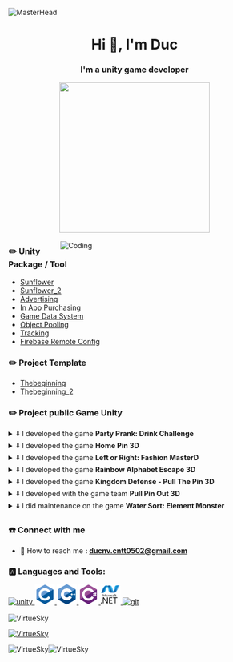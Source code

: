![MasterHead](https://mir-s3-cdn-cf.behance.net/project_modules/fs/54b6c068097599.5b50bca476b9b.gif)
<h1 align="center">Hi 👋, I'm Duc</h1>
<h3 align="center">I'm a unity game developer</h3>

<p align="center">
  <img  src = "https://github-production-user-asset-6210df.s3.amazonaws.com/126542083/274267368-16f24162-5de4-4510-a52d-75f4c1335fc1.PNG" width="300" height = "300">
</p>

<img align="right" alt="Coding" width="400" src="https://img.etimg.com/thumb/msid-84146083,width-1015,height-761,imgsize-638053,resizemode-8,quality-100/prime/technology-and-startups/booting-up-developer-economy-how-tech-startups-are-helping-coders-build-and-test-software-faster.jpg">

<!--
### ✏️ Intro
- 🎗️ I graduated from [University of Engineering and Technology (UET),  Vietnam National University, Hanoi (VNU)](https://uet.vnu.edu.vn/)

- 👨‍💻 I did an internship at [GameLoft Company (Han Studio)](https://www.gameloft.com/gameloft-studios/hanoi)

- 👨‍💻 I am working at [Gamee Studio Company](https://gameestudio.com/)

- 💪 Target: **Develop many good game products on unity engine**

- ⚡ My strengths: **Sociable, funny but always serious at work, good teamwork, always ready to work overtime when needed**
-->

### ✏️ Unity Package / Tool

- [Sunflower](https://github.com/VirtueSky/sunflower)
- [Sunflower_2](https://github.com/wolf-org/sunflower_2)
- [Advertising](https://github.com/wolf-org/advertising-unity)
- [In App Purchasing](https://github.com/wolf-org/in-app-purchasing-unity)
- [Game Data System](https://github.com/wolf-org/game-data-unity)
- [Object Pooling](https://github.com/wolf-org/object-pooling-unity)
- [Tracking](https://github.com/wolf-org/app-tracking-unity)
- [Firebase Remote Config](https://github.com/wolf-org/remote-config-manager-unity)

### ✏️ Project Template
- [Thebeginning](https://github.com/VirtueSky/TheBeginning)
- [Thebeginning_2](https://github.com/VirtueSky/TheBeginning_2)
### ✏️ Project public Game Unity
<details><summary>⬇️ I developed the game <b>Party Prank: Drink Challenge</b></summary>
  
<img src="https://play-lh.googleusercontent.com/9v3Uf1Se3LOFAfPNAncb3qKMdNN0sqW9gDSUFqOImzPmjSIvOscOtvQN2hULBZdgD8c=w526-h296-rw"/>
  
- [Android](https://play.google.com/store/apps/details?id=com.Gamee.PartyPrankChallenge&hl=en)
- [iOS](https://apps.apple.com/app/id1631497447?fbclid=IwAR1Z3z22adVeAOLo11Ls9eQrJdpJ1DgY1KaRZnCf_npnKtRRtgs4Pk6JzJI)

</details>

<details><summary>⬇️ I developed the game <b>Home Pin 3D</b></summary>

<img src="https://play-lh.googleusercontent.com/hE9KvvMiFbL8DKryRZ1jwmfkDICotSA24Rh-eVQYYkkvK89tSGfDCGSEoMouV5mxoA=w526-h296-rw" />

- [Android](https://play.google.com/store/apps/details?id=com.gamee.brainly.homepin3.pullpin.puzzle)
- [iOS](https://apps.apple.com/vn/app/home-pin-3d/id6451407662?l=vi)
  
</details>
<details><summary>⬇️ I developed the game <b>Left or Right: Fashion MasterD</b></summary>

<img src="https://play-lh.googleusercontent.com/4rR2H9UKDOBkhRhJMSGFx4i6iBZYpftMAphDVw51v2aUi9iWgvbM5sSfN3qDKV-U8ks=w526-h296-rw" />

- [Android](https://play.google.com/store/apps/details?id=com.gamee.leftorright.makeover.fashion)

</details>
<details><summary>⬇️ I developed the game <b>Rainbow Alphabet Escape 3D</b></summary>

<img src="https://play-lh.googleusercontent.com/XKVCtxX_Ws4ksCo18hXieSoeOkoKvZ34CQ07j3-H2AH8b1BLH6WnVPT1F3qGHY8GAbo=w240-h480-rw" width="100" height="100" />

- [Android](https://play.google.com/store/apps/details?id=com.gamee.blue.monster.rainbow.escape&hl=en)

</details>
<details><summary>⬇️ I developed the game <b>Kingdom Defense - Pull The Pin 3D</b></summary>

<img src="https://play-lh.googleusercontent.com/ABaiy7Ftr2sAvOpQOCYKBtS24_31cKN4EN5LvP7xYmNmWJzRxIfz6nJya9fTCtFQEXPw=w240-h480-rw" width="100" height="100" />

- [Android](https://play.google.com/store/apps/details?id=com.gamee.storm.kingdom.puzzle.games&referrer=utm_source%3Dapps.facebook.com%26utm_campaign%3Dfb4a%26utm_content%3D%257B%2522app%2522%253A0%252C%2522t%2522%253A1677418057%252C%2522source%2522%253Anull%257D&fbclid=IwAR30oLX4dIQy7tZIs6kdN1AEvfAu2Qi6nm3CuSGlYXvBgCwqYgxe0VvsgsI)

</details>
<details><summary>⬇️ I developed with the game team <b>Pull Pin Out 3D</b></summary>

<img src="https://play-lh.googleusercontent.com/rOrNUPzIrt6OnXYFA2hojiKWtQIxduAlJrwZCie8EiXSOWTNbxUmxecdu3ouRsV60Q=w526-h296-rw"/>

- [Android](https://play.google.com/store/apps/details?id=com.gamee.pull.pin.puzzle&hl=en)
- [iOS](https://apps.apple.com/us/app/pull-pin-out-3d/id6443933564)

</details>

<details><summary>⬇️ I did maintenance on the game <b>Water Sort: Element Monster</b></summary>

<img src="https://play-lh.googleusercontent.com/Ul2voFT2HWoBhvpHeXwqIIN7lk5ziDYDNo0K8VeiaRIHdqk-3mGebpH7AN4jIFMQy2PT=s48-rw" width="100" height="100" />

- [Android](https://play.google.com/store/apps/details?id=com.gamee.elementsort&hl=en)

</details>

<!--
<details><summary>⬇️ Some mini game</summary>

- Game MiniSweeper [Link gitHub](https://github.com/ducnv52/MiniSweeperUnity)
- Game Snack [Link GitHub](https://github.com/ducnv52/Snack)
- Game Rapid Roll [Link GitHub](https://github.com/ducnv52/Rapid-Roll)
- Game Asteroids [Link GitHub](https://github.com/ducnv52/Asteroids_Unity)
- Game Brick Break [Link GitHub](https://github.com/ducnv52/bick-break)  
</details>

### ✏️ Project Game C++
<details><summary>⬇️ Game Hangman C++</summary>

- Source code [Link gitHub](https://github.com/ducnv52/hangManC-)

</details>
<details><summary>⬇️ Game Flappy bird (Internship at Gameloft company)</summary>

- Source code [Link gitHub](https://github.com/ducnv52/intern-summer/tree/master/week3_t6_MiniGameStarter)

</details>

-->



<h3 align="left">☎️ Connect with me</h3>

- 📧 How to reach me **: ducnv.cntt0502@gmail.com**


<p align="left">
</p>

<h3 align="left">🅰️ Languages and Tools:</h3>
<p align="left"> <a href="https://unity.com/" target="_blank" rel="noreferrer"> <img src="https://www.vectorlogo.zone/logos/unity3d/unity3d-icon.svg" alt="unity" width="40" height="40"/> </a> <a href="https://www.cprogramming.com/" target="_blank" rel="noreferrer"> <img src="https://raw.githubusercontent.com/devicons/devicon/master/icons/c/c-original.svg" alt="c" width="40" height="40"/> </a> <a href="https://www.w3schools.com/cpp/" target="_blank" rel="noreferrer"> <img src="https://raw.githubusercontent.com/devicons/devicon/master/icons/cplusplus/cplusplus-original.svg" alt="cplusplus" width="40" height="40"/> </a> <a href="https://www.w3schools.com/cs/" target="_blank" rel="noreferrer"> <img src="https://raw.githubusercontent.com/devicons/devicon/master/icons/csharp/csharp-original.svg" alt="csharp" width="40" height="40"/> </a> <a href="https://dotnet.microsoft.com/" target="_blank" rel="noreferrer"> <img src="https://raw.githubusercontent.com/devicons/devicon/master/icons/dot-net/dot-net-original-wordmark.svg" alt="dotnet" width="40" height="40"/> </a> <a href="https://git-scm.com/" target="_blank" rel="noreferrer"> <img src="https://www.vectorlogo.zone/logos/git-scm/git-scm-icon.svg" alt="git" width="40" height="40"/> </a></p>

<p><img align="center" src="https://github-readme-stats-sigma-five.vercel.app/api/top-langs?username=VirtueSky&show_icons=true&locale=en&layout=compact" alt="VirtueSky" /></p>
<p align="left"> <a href="https://github.com/VirtueSky"><img src="https://github-profile-trophy.vercel.app/?username=VirtueSky" alt="VirtueSky" /></a> </p>

<p><img align="left" src="https://github-readme-stats-sigma-five.vercel.app/api?username=VirtueSky&show_icons=true&locale=en" alt="VirtueSky" /></p>
<p>&nbsp;<img align="left" src="https://github-readme-streak-stats.herokuapp.com/?user=VirtueSky&" alt="VirtueSky" /></p>

